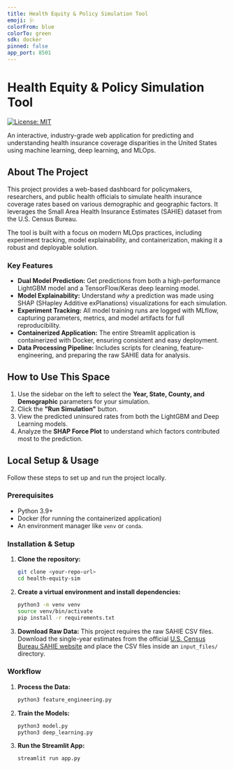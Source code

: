 ```yaml
---
title: Health Equity & Policy Simulation Tool
emoji: 🩺
colorFrom: blue
colorTo: green
sdk: docker
pinned: false
app_port: 8501
---
```

# Health Equity & Policy Simulation Tool

[![License: MIT](https://img.shields.io/badge/License-MIT-yellow.svg)](https://opensource.org/licenses/MIT)

An interactive, industry-grade web application for predicting and understanding health insurance coverage disparities in the United States using machine learning, deep learning, and MLOps.

## About The Project

This project provides a web-based dashboard for policymakers, researchers, and public health officials to simulate health insurance coverage rates based on various demographic and geographic factors. It leverages the Small Area Health Insurance Estimates (SAHIE) dataset from the U.S. Census Bureau.

The tool is built with a focus on modern MLOps practices, including experiment tracking, model explainability, and containerization, making it a robust and deployable solution.

### Key Features

*   **Dual Model Prediction:** Get predictions from both a high-performance LightGBM model and a TensorFlow/Keras deep learning model.
*   **Model Explainability:** Understand *why* a prediction was made using SHAP (SHapley Additive exPlanations) visualizations for each simulation.
*   **Experiment Tracking:** All model training runs are logged with MLflow, capturing parameters, metrics, and model artifacts for full reproducibility.
*   **Containerized Application:** The entire Streamlit application is containerized with Docker, ensuring consistent and easy deployment.
*   **Data Processing Pipeline:** Includes scripts for cleaning, feature-engineering, and preparing the raw SAHIE data for analysis.

## How to Use This Space

1.  Use the sidebar on the left to select the **Year, State, County, and Demographic** parameters for your simulation.
2.  Click the **"Run Simulation"** button.
3.  View the predicted uninsured rates from both the LightGBM and Deep Learning models.
4.  Analyze the **SHAP Force Plot** to understand which factors contributed most to the prediction.

## Local Setup & Usage

Follow these steps to set up and run the project locally.

### Prerequisites

*   Python 3.9+
*   Docker (for running the containerized application)
*   An environment manager like `venv` or `conda`.

### Installation & Setup

1.  **Clone the repository:**
    ```sh
    git clone <your-repo-url>
    cd health-equity-sim
    ```

2.  **Create a virtual environment and install dependencies:**
    ```sh
    python3 -m venv venv
    source venv/bin/activate
    pip install -r requirements.txt
    ```

3.  **Download Raw Data:**
    This project requires the raw SAHIE CSV files. Download the single-year estimates from the official [U.S. Census Bureau SAHIE website](https://www.census.gov/data/datasets/time-series/demo/sahie/estimates-acs.html) and place the CSV files inside an `input_files/` directory.

### Workflow

1.  **Process the Data:**
    ```sh
    python3 feature_engineering.py
    ```
2.  **Train the Models:**
    ```sh
    python3 model.py
    python3 deep_learning.py
    ```
3.  **Run the Streamlit App:**
    ```sh
    streamlit run app.py
    ```